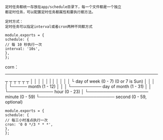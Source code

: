 
    定时任务都统一存放在app/schedule目录下，每一个文件都是一个独立
    都定时任务，可以配置定时任务都属性和要执行都方法。

    定时方式：
    定时任务可以指定interval或者cron两种不同都方式

    module.exports = {
    schedule: {
    // 每 10 秒执行一次
    interval: '10s',
    },
    };



corn：



*    *    *    *    *    *
┬    ┬    ┬    ┬    ┬    ┬
│    │    │    │    │    |
│    │    │    │    │    └ day of week (0 - 7) (0 or 7 is Sun)
│    │    │    │    └───── month (1 - 12)
│    │    │    └────────── day of month (1 - 31)
│    │    └─────────────── hour (0 - 23)
│    └──────────────────── minute (0 - 59)
└───────────────────────── second (0 - 59, optional)



    module.exports = {
    schedule: {
    // 每三小时准点执行一次
    cron: '0 0 */3 * * *',
    },
    };